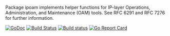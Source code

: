 Package ipoam implements helper functions for IP-layer Operations, Administration, and Maintenance (OAM) tools. See RFC 6291 and RFC 7276 for further information.

[![GoDoc](https://godoc.org/github.com/mikioh/ipoam?status.png)](https://godoc.org/github.com/mikioh/ipoam)
[![Build Status](https://travis-ci.org/mikioh/ipoam.svg?branch=master)](https://travis-ci.org/mikioh/ipoam)
[![Build status](https://ci.appveyor.com/api/projects/status/lmp5xkwf3qu74v6d?svg=true)](https://ci.appveyor.com/project/mikioh/ipoam)
[![Go Report Card](https://goreportcard.com/badge/github.com/mikioh/ipoam)](https://goreportcard.com/report/github.com/mikioh/ipoam)
